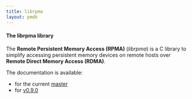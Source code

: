 ```yaml
---
title: librpma
layout: pmdk
---
```


#### The librpma library

The **Remote Persistent Memory Access (RPMA)** (*librpma*) is a C library to
simplify accessing persistent memory devices on remote hosts over
**Remote Direct Memory Access (RDMA)**.

The documentation is available:

* for the current [master](./manpages/master/librpma.7.html)
* for [v0.9.0](./manpages/v0.9.0/librpma.7.html)

